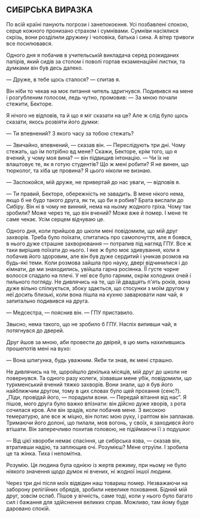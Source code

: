 ## СИБІРСЬКА ВИРАЗКА

По всій країні панують погрози і занепокоєння.
Усі позбавлені спокою, серце кожного пронизано страхом і сумнівами.
Сумніви насіялися скрізь, вони розділили дружину і чоловіка, батька і сина.
А вітер тривоги все посилювався.

Одного дня я побачив в учительській викладача серед розкиданих папірів, який сидів за столом і поволі гортав екзаменаційні листки, та думками він був десь далеко.

— Друже, в тебе щось сталося? — спитав я.

Він ніби то чекав на моє питання читель здригнувся. Подивився на мене і розгубленим голосом, ледь чутно, промовив:
— За мною почали стежити, Бекторе.

Я нічого не відповів, та й що я міг сказати на це?
Але ж слід було щось сказати, якось розвіяти його думки:

— Ти впевнений?
З якого часу за тобою стежать?

— Звичайно, впевнений, — сказав він. — Переслідують три дні.
Чому стежать, що їм потрібно вд мене?
Скажи, Бекторе, крім того, що я вчений, у чому моя вина? — він підвищив інтонацію. — Чи їх не влаштовує те, як я готую студентів?
Що ж мені робити?
Я не винен, що тюрколог, та хіба це провина? Я цього ніколи не визнаю.

— Заспокойся, мій друже, не привертай до нас уваги, — відповів я.

— Ти правий, Бекторе, обережність не завадить.
В мене нікого нема, якщо б не будо такого друга, як ти, що би я робив?
Брата вислали до Сибіру.
Він ні в чому не винний, нема на ньому жодного гріха.
Чому так зробили?
Може через те, що він вчений?
Може вже й помер.
І мене те саме чекає.
Усім серцем відчуваю це.

Одного дня, коли прийшов до школи мені повідомили, що мій друг захворів.
Треба було поїхати, спитатись про самопочуття, але я боявся, в нього дуже страшне захворювання — потрапив під нагляд ГПУ.
Все ж таки вирішив поїхати до нього.
І яке ж було моє здивування, коли я побачив його здоровим, але він був дуже сердитий і уникав розмов на будь-які теми.
Коли розмова зайшла про науку, двері відчинилися і до кімнати, де ми знаходились, увійшла гарна росіянка.
ЇЇ густе чорне волосся спадало на плечі.
У неї все було гарним, окрім холодних очей і пильного погляду.
Не дивлячись на те, що їй двадцять п'ять років, вона дуже вільно спілкується, збоку здається, що стосунки з моїм другом у неї досить близькі, коли вона пішла на кухню заварювати нам чай, я запитально подивився на друга.

— Медсестра, — пояснив він. — ГПУ приставило.

Звысно, нема такого, що не зробило б ГПУ.
Наспіх випивши чай, я потягнувся до дверей.

Друг йшов за мною, аби провести до двірей, в цю мить нахилившись прошепотів мені на вухо:

— Вона шпигунка, будь уважним.
Якби ти знав, як мені страшно.

Не дивлячись на те, щоройшло декілька місяців, мій друг до школи не повернувся.
Та одного разу колеги, зізвавши мене убік, повідомили, що туркменський вчений тяжко захворів.
Вони знали, що я був його найближчим другом, тому в цих словах було щей прохання (сенс?).
„Піди, провідай його, — порадили вони. — Передай вітання від нас”.
Я пішов, мого друга було важко впізнати: він дійсно дуже хворів, з рота сочилася кров.
Але він зрадів, коли побачив мене.
З високою темературю, але все ж міцно, він потис мою руку, і раптом він заплакав.
Тримаючи його долоні, що пилали, мов вогонь, у своїх, я заходився його втішати.
Він заперечливо похитав головою, не підіймаючи її з подушки:

— Від цієї хвороби немає спасіння, це сибірська язва, — сказав він, втративши надію, та заплющив очі.
Розумієш?
Мене отруїли.
І зробила це та жінка.
Тиха і непомітна.

Розумію.
Ця людина була однією із жертв режиму, при ньому не було ніякого значення щодо думок ні вчених, ні жодної іншої людини.

Через три дні після моїх відвідин наш товариш помер.
Незважаючи на заборону релігійних обрядів, зробили невелике поховання.
Бідний мій друг, зовсім ослаб.
Пішов у вічність, саме тоді, коли у нього було багато сил і бажання для здійснення великих справ.
Можливо, там йому буде даровано спокій.

